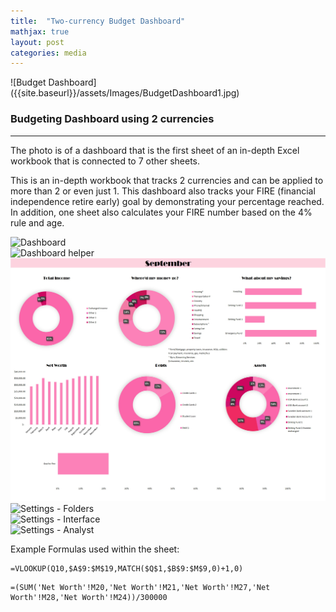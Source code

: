 ```yaml
---
title:  "Two-currency Budget Dashboard"
mathjax: true
layout: post
categories: media
---
```

<head>
  <!-- other head stuff... -->
  <link rel="stylesheet" href="/assets/css/flickity.css" media="screen">
  <link rel="stylesheet" href="/assets/css/fullscreen.css">
</head>
<body>
  <!-- all your great html... -->
  <script src="/assets/js/flickity.pkgd.js"></script>
  <script src="/assets/js/fullscreen.js"></script>
</body>
![Budget Dashboard]({{site.baseurl}}/assets/Images/BudgetDashboard1.jpg)

### Budgeting Dashboard using 2 currencies
---
The photo is of a dashboard that is the first sheet of an in-depth Excel workbook that is connected to 7 other sheets.

This is an in-depth workbook that tracks 2 currencies and can be applied to more than 2 or even just 1. This dashboard also tracks your FIRE (financial independence retire early) goal by demonstrating your percentage reached. In addition, one sheet also calculates your FIRE number based on the 4% rule and age.

<div class="carousel"
  data-flickity='{ "imagesLoaded": true, "percentPosition": false,"adaptiveHeight": true,"fullscreen": true }'>
  <div class="carousel-cell">
    <img src="{{site.baseurl}}/assets/Images/BudgetDashboard1.jpg" alt="Dashboard" />
  </div>
  <div class="carousel-cell">
   <img src="{{site.baseurl}}/assets/Images/Dashboard_helper.jpg" alt="Dashboard helper" />
  </div>
  <div class="carousel-cell">
   <img src="/assets/Images/BudgetDashboard1.jpg" alt="Settings - Creation" />
  </div>
  <div class="carousel-cell">
   <img src="/assets/images/cc/Settings_Folders.PNG" alt="Settings - Folders" />  
  </div>
  <div class="carousel-cell">
   <img src="/assets/images/cc/Settings_Interface.PNG" alt="Settings - Interface" />
  </div>
  <div class="carousel-cell">
   <img src="/assets/images/cc/Settings_Analyst.PNG" alt="Settings - Analyst" />  
  </div>

Example Formulas used within the sheet:
```
=VLOOKUP(Q10,$A$9:$M$19,MATCH($Q$1,$B$9:$M$9,0)+1,0)
```
```
=(SUM('Net Worth'!M20,'Net Worth'!M21,'Net Worth'!M27,'Net Worth'!M28,'Net Worth'!M24))/300000
```